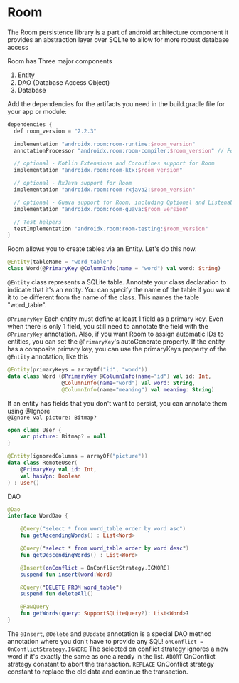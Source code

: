 # Room
The Room persistence library is a part of android architecture component it provides an abstraction layer over SQLite to allow for more robust database access

Room has Three major components
1. Entity
2. DAO (Database Access Object)
3. Database

Add the dependencies for the artifacts you need in the build.gradle file for your app or module:
```kotlin
dependencies {
  def room_version = "2.2.3"

  implementation "androidx.room:room-runtime:$room_version"
  annotationProcessor "androidx.room:room-compiler:$room_version" // For Kotlin use kapt instead of annotationProcessor

  // optional - Kotlin Extensions and Coroutines support for Room
  implementation "androidx.room:room-ktx:$room_version"

  // optional - RxJava support for Room
  implementation "androidx.room:room-rxjava2:$room_version"

  // optional - Guava support for Room, including Optional and ListenableFuture
  implementation "androidx.room:room-guava:$room_version"

  // Test helpers
  testImplementation "androidx.room:room-testing:$room_version"
}
```

Room allows you to create tables via an Entity. Let's do this now.
```kotlin
@Entity(tableName = "word_table")
class Word(@PrimaryKey @ColumnInfo(name = "word") val word: String)
```

`@Entity` 
class represents a SQLite table. Annotate your class declaration to indicate that it's an entity. You can specify the name of the table if you want it to be different from the name of the class. This names the table "word_table".

`@PrimaryKey`
Each entity must define at least 1 field as a primary key. Even when there is only 1 field, you still need to annotate the field with the `@PrimaryKey` annotation. Also, if you want Room to assign automatic IDs to entities, you can set the `@PrimaryKey`'s autoGenerate property. If the entity has a composite primary key, you can use the primaryKeys property of the `@Entity` annotation, like this 

```kotlin
@Entity(primaryKeys = arrayOf("id", "word"))
data class Word (@PrimaryKey @ColumnInfo(name="id") val id: Int,
                 @ColumnInfo(name="word") val word: String,
                 @ColumnInfo(name="meaning") val meaning: String)
```
If an entity has fields that you don't want to persist, you can annotate them using @Ignore                 
`@Ignore val picture: Bitmap?`

```kotlin
open class User {
    var picture: Bitmap? = null
}

@Entity(ignoredColumns = arrayOf("picture"))
data class RemoteUser(
    @PrimaryKey val id: Int,
    val hasVpn: Boolean
) : User()
```

DAO

```kotlin
@Dao
interface WordDao {

    @Query("select * from word_table order by word asc")
    fun getAscendingWords() : List<Word>

    @Query("select * from word_table order by word desc")
    fun getDescendingWords() : List<Word>

    @Insert(onConflict = OnConflictStrategy.IGNORE)
    suspend fun insert(word:Word)

    @Query("DELETE FROM word_table")
    suspend fun deleteAll()

    @RawQuery
    fun getWords(query: SupportSQLiteQuery?): List<Word>?
}

```

The `@Insert`, `@Delete` and `@Update` annotation is a special DAO method annotation where you don't have to provide any SQL!
`onConflict = OnConflictStrategy.IGNORE` The selected on conflict strategy ignores a new word if it's exactly the same as one already in the list. `ABORT` OnConflict strategy constant to abort the transaction. `REPLACE`
OnConflict strategy constant to replace the old data and continue the transaction.
